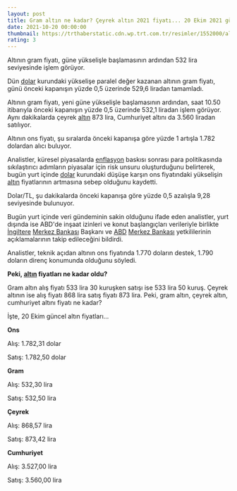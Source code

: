 ```yaml
--- 
layout: post
title: Gram altın ne kadar? Çeyrek altın 2021 fiyatı... 20 Ekim 2021 güncel altın fiyatları...
date: 2021-10-20 00:00:00
thumbnail: https://trthaberstatic.cdn.wp.trt.com.tr/resimler/1552000/altin-aa-1553624.jpg
rating: 3
---
```

<p>
	Altının gram fiyatı, güne yükselişle başlamasının ardından 532 lira seviyesinde işlem görüyor.</p>
<p>
	Dün <a href="https://www.trthaber.com/etiket/dolar/" target="_blank">dolar</a> kurundaki yükselişe paralel değer kazanan altının gram fiyatı, günü önceki kapanışın yüzde 0,5 üzerinde 529,6 liradan tamamladı.</p>
<p>
	Altının gram fiyatı, yeni güne yükselişle başlamasının ardından, saat 10.50 itibarıyla önceki kapanışın yüzde 0,5 üzerinde 532,1 liradan işlem görüyor. Aynı dakikalarda çeyrek <a href="https://www.trthaber.com/etiket/altin/" target="_blank">altın</a> 873 lira, Cumhuriyet altını da 3.560 liradan satılıyor.</p>
<p>
	Altının ons fiyatı, şu sıralarda önceki kapanışa göre yüzde 1 artışla 1.782 dolardan alıcı buluyor.</p>
<p>
	Analistler, küresel piyasalarda <a href="https://www.trthaber.com/etiket/enflasyon/" target="_blank">enflasyon</a> baskısı sonrası para politikasında sıkılaştırıcı adımların piyasalar için risk unsuru oluşturduğunu belirterek, bugün yurt içinde <a href="https://www.trthaber.com/etiket/dolar/" target="_blank">dolar</a> kurundaki düşüşe karşın ons fiyatındaki yükselişin <a href="https://www.trthaber.com/etiket/altin/" target="_blank">altın</a> fiyatlarının artmasına sebep olduğunu kaydetti.</p>
<p>
	Dolar/TL, şu dakikalarda önceki kapanışa göre yüzde 0,5 azalışla 9,28 seviyesinde bulunuyor.</p>
<p>
	Bugün yurt içinde veri gündeminin sakin olduğunu ifade eden analistler, yurt dışında ise ABD'de inşaat izinleri ve konut başlangıçları verileriyle birlikte <a href="https://www.trthaber.com/etiket/ingiltere/" target="_blank">İngiltere</a> <a href="https://www.trthaber.com/etiket/merkez-bankasi/" target="_blank">Merkez Bankası</a> Başkanı ve <a href="https://www.trthaber.com/etiket/abd/" target="_blank">ABD</a> <a href="https://www.trthaber.com/etiket/merkez-bankasi/" target="_blank">Merkez Bankası</a> yetkililerinin açıklamalarının takip edileceğini bildirdi.</p>
<p>
	Analistler, teknik açıdan altının ons fiyatında 1.770 doların destek, 1.790 doların direnç konumunda olduğunu söyledi.</p>
<p>
	<strong>Peki, <a href="https://www.trthaber.com/etiket/altin/" target="_blank">altın</a> fiyatları ne kadar oldu?</strong></p>
<p>
	Gram altın alış fiyatı 533 lira 30 kuruşken satışı ise 533 lira 50 kuruş. Çeyrek altının ise alış fiyatı 868 lira satış fiyatı 873 lira. Peki, gram altın, çeyrek altın, cumhuriyet altını fiyatı ne kadar?</p>
<p>
	İşte, 20 Ekim güncel altın fiyatları…</p>
<p>
	<strong>Ons</strong></p>
<p>
	Alış: 1.782,31 dolar</p>
<p>
	Satış: 1.782,50 dolar</p>
<p>
	<strong>Gram</strong></p>
<p>
	Alış: 532,30 lira</p>
<p>
	Satış: 532,50 lira</p>
<p>
	<strong>Çeyrek</strong></p>
<p>
	Alış: 868,57 lira</p>
<p>
	Satış: 873,42 lira</p>
<p>
	<strong>Cumhuriyet</strong></p>
<p>
	Alış: 3.527,00 lira</p>
<p>
	Satış: 3.560,00 lira</p>